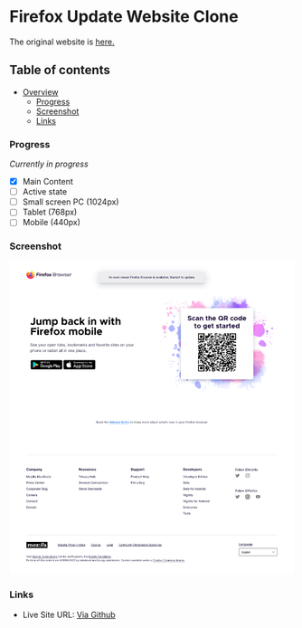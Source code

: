 # Firefox Update Website Clone

The original website is [here.](https://www.mozilla.org/en-US/firefox/96.0/whatsnew/?oldversion=95.0.2&v=2)

## Table of contents

-   [Overview](#overview)
    -   [Progress](#progress)
    -   [Screenshot](#screenshot)
    -   [Links](#links)

### Progress

_Currently in progress_

-   [x] Main Content
-   [ ] Active state
-   [ ] Small screen PC (1024px)
-   [ ] Tablet (768px)
-   [ ] Mobile (440px)

### Screenshot

![](https://github.com/putraprdn/firefox-clone/blob/master/assets/images/Firefox%20design.png?raw=true)

### Links

-   Live Site URL: [Via Github](https://putraprdn.github.io/firefox-clone/)
